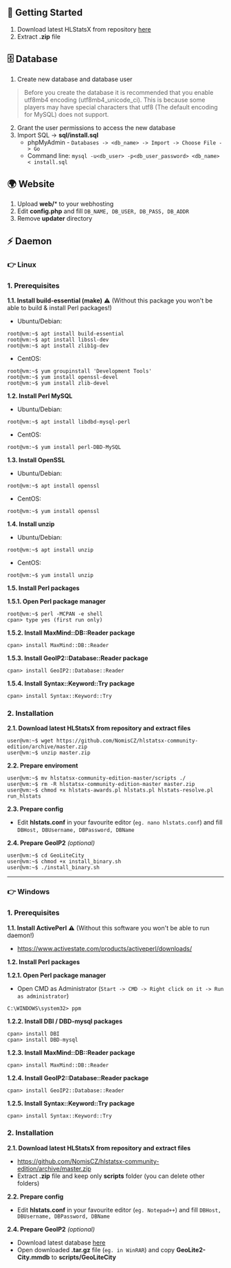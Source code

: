 ## 🚀 Getting Started
1. Download latest HLStatsX from repository [here](https://github.com/NomisCZ/hlstatsx-community-edition/archive/master.zip)
2. Extract **.zip** file


## 🗄 Database
1. Create new database and database user
> Before you create the database it is recommended that you enable utf8mb4 encoding (utf8mb4_unicode_ci). This is because some players may have special characters that utf8 (The default encoding for MySQL) does not support.
2. Grant the user permissions to access the new database
3. Import SQL -> **sql/install.sql**
   * phpMyAdmin - `Databases -> <db_name> -> Import -> Choose File -> Go`
   * Command line: `mysql -u<db_user> -p<db_user_password> <db_name> < install.sql`

## 🌍 Website
1. Upload **web/*** to your webhosting
2. Edit **config.php** and fill `DB_NAME, DB_USER, DB_PASS, DB_ADDR`
3. Remove **updater** directory

## ⚡️ Daemon
### 👉 Linux
### 1. Prerequisites

**1.1. Install build-essential (make)** ⚠️ (Without this package you won't be able to build & install Perl packages!)

* Ubuntu/Debian:
```console
root@vm:~$ apt install build-essential
root@vm:~$ apt install libssl-dev
root@vm:~$ apt install zlib1g-dev
```
* CentOS:
```console
root@vm:~$ yum groupinstall 'Development Tools'
root@vm:~$ yum install openssl-devel
root@vm:~$ yum install zlib-devel
```

**1.2. Install Perl MySQL**

* Ubuntu/Debian:
```console
root@vm:~$ apt install libdbd-mysql-perl
```
* CentOS:
```console
root@vm:~$ yum install perl-DBD-MySQL
```

**1.3. Install OpenSSL**

* Ubuntu/Debian:
```console
root@vm:~$ apt install openssl
```
* CentOS:
```console
root@vm:~$ yum install openssl
```

**1.4. Install unzip**

* Ubuntu/Debian:
```console
root@vm:~$ apt install unzip
```
* CentOS:
```console
root@vm:~$ yum install unzip
```

**1.5. Install Perl packages**

**1.5.1. Open Perl package manager**
```console
root@vm:~$ perl -MCPAN -e shell
cpan> type yes (first run only)
```

**1.5.2. Install MaxMind::DB::Reader package**
```console
cpan> install MaxMind::DB::Reader
```

**1.5.3. Install GeoIP2::Database::Reader package**
```console
cpan> install GeoIP2::Database::Reader
```

**1.5.4. Install Syntax::Keyword::Try package**
```console
cpan> install Syntax::Keyword::Try
```
### 2. Installation

**2.1. Download latest HLStatsX from repository and extract files**

```console
user@vm:~$ wget https://github.com/NomisCZ/hlstatsx-community-edition/archive/master.zip
user@vm:~$ unzip master.zip
```

**2.2. Prepare enviroment**

```console
user@vm:~$ mv hlstatsx-community-edition-master/scripts ./
user@vm:~$ rm -R hlstatsx-community-edition-master master.zip
user@vm:~$ chmod +x hlstats-awards.pl hlstats.pl hlstats-resolve.pl run_hlstats
```

**2.3. Prepare config**
* Edit **hlstats.conf** in your favourite editor (`eg. nano hlstats.conf`) and fill `DBHost, DBUsername, DBPassword, DBName`

**2.4. Prepare GeoIP2** _(optional)_

```console
user@vm:~$ cd GeoLiteCity
user@vm:~$ chmod +x install_binary.sh
user@vm:~$ ./install_binary.sh
```

***

### 👉 Windows
### 1. Prerequisites

**1.1. Install ActivePerl** ⚠️ (Without this software you won't be able to run daemon!)
* https://www.activestate.com/products/activeperl/downloads/

**1.2. Install Perl packages**

**1.2.1. Open Perl package manager**
* Open CMD as Administrator (`Start -> CMD -> Right click on it -> Run as administrator`)
```console
C:\WINDOWS\system32> ppm
```

**1.2.2. Install DBI / DBD-mysql packages**
```console
cpan> install DBI
cpan> install DBD-mysql
```

**1.2.3. Install MaxMind::DB::Reader package**
```console
cpan> install MaxMind::DB::Reader
```

**1.2.4. Install GeoIP2::Database::Reader package**
```console
cpan> install GeoIP2::Database::Reader
```

**1.2.5. Install Syntax::Keyword::Try package**
```console
cpan> install Syntax::Keyword::Try
```

### 2. Installation

**2.1. Download latest HLStatsX from repository and extract files**
* https://github.com/NomisCZ/hlstatsx-community-edition/archive/master.zip
* Extract **.zip** file and keep only **scripts** folder (you can delete other folders)

**2.2. Prepare config**
* Edit **hlstats.conf** in your favourite editor (`eg. Notepad++`) and fill `DBHost, DBUsername, DBPassword, DBName`

**2.4. Prepare GeoIP2** _(optional)_
* Download latest database [here](https://geolite.maxmind.com/download/geoip/database/GeoLite2-City.tar.gz)
* Open downloaded **.tar.gz** file (`eg. in WinRAR`) and copy **GeoLite2-City.mmdb** to **scripts/GeoLiteCity**
